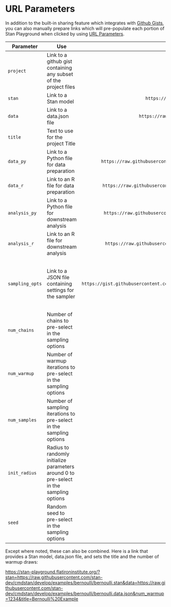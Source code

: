 # URL Parameters

In addition to the built-in sharing feature which integrates with [Github Gists](https://docs.github.com/en/get-started/writing-on-github/editing-and-sharing-content-with-gists), you can also manually prepare links which will pre-populate each portion of Stan Playground when clicked by using [URL Parameters](https://developer.mozilla.org/en-US/docs/Learn/Common_questions/Web_mechanics/What_is_a_URL#parameters).

| Parameter | Use | Example | Notes |
|-----------|-----|:-------:|------:|
| `project`| Link to a github gist containing any subset of the project files |`https://gist.github.com/WardBrian/e47253bf29282d0eabf13616265d393e` | Cannot be combined with other url parameters |
| `stan` | Link to a Stan model | `https://raw.githubusercontent.com/stan-dev/cmdstan/develop/examples/bernoulli/bernoulli.stan` | |
| `data` | Link to a data.json file | `https://raw.githubusercontent.com/stan-dev/cmdstan/develop/examples/bernoulli/bernoulli.data.json` | |
| `title` | Text to use for the project Title | `Hello%20World` | |
| `data_py` | Link to a Python file for data preparation | `https://raw.githubusercontent.com/flatironinstitute/stan-playground/main/gui/src/app/Scripting/DataGeneration/data_template.py` | |
| `data_r` | Link to an R file for data preparation | `https://raw.githubusercontent.com/flatironinstitute/stan-playground/main/gui/src/app/Scripting/DataGeneration/data_template.R` | |
| `analysis_py` | Link to a Python file for downstream analysis | `https://raw.githubusercontent.com/flatironinstitute/stan-playground/main/gui/src/app/Scripting/Analysis/analysis_template.py` | |
| `analysis_r` | Link to an R file for downstream analysis | `https://raw.githubusercontent.com/flatironinstitute/stan-playground/main/gui/src/app/Scripting/Analysis/analysis_template.R` | |
| `sampling_opts` | Link to a JSON file containing settings for the sampler | `https://gist.githubusercontent.com/WardBrian/e47253bf29282d0eabf13616265d393e/raw/059f3fc6a5cb671f2821f567cfc1efb04475220c/sampling_opts.json` | Cannot be combined with the individual sampling parameters in the following rows |
| `num_chains` | Number of chains to pre-select in the sampling options | `6` | Cannot be combined with `sampling_opts` |
| `num_warmup` | Number of warmup iterations to pre-select in the sampling options | `250` | Cannot be combined with `sampling_opts` |
| `num_samples` | Number of sampling iterations to pre-select in the sampling options | `2000` | Cannot be combined with `sampling_opts` |
| `init_radius` | Radius to randomly initialize parameters around 0 to pre-select in the sampling options| `1.5` | Cannot be combined with `sampling_opts` |
| `seed` | Random seed to pre-select in the sampling options | `12345` | Cannot be combined with `sampling_opts` |


Except where noted, these can also be combined. Here is a link that provides a Stan model, data.json file, and sets the title and the number of warmup draws:

https://stan-playground.flatironinstitute.org/?stan=https://raw.githubusercontent.com/stan-dev/cmdstan/develop/examples/bernoulli/bernoulli.stan&data=https://raw.githubusercontent.com/stan-dev/cmdstan/develop/examples/bernoulli/bernoulli.data.json&num_warmup=1234&title=Bernoulli%20Example